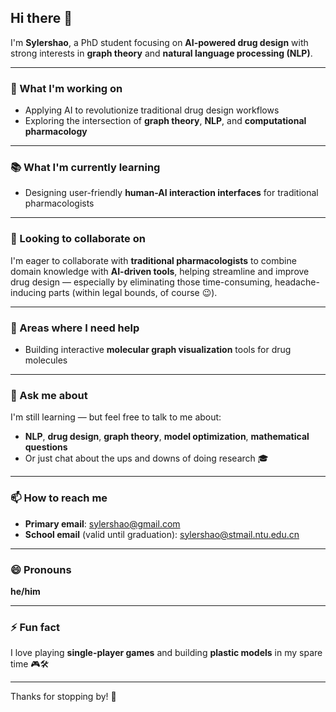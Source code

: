 ## Hi there 👋

I'm **Sylershao**, a PhD student focusing on **AI-powered drug design** with strong interests in **graph theory** and **natural language processing (NLP)**.

---

### 🚀 What I'm working on  
- Applying AI to revolutionize traditional drug design workflows  
- Exploring the intersection of **graph theory**, **NLP**, and **computational pharmacology**  

---

### 📚 What I'm currently learning  
- Designing user-friendly **human-AI interaction interfaces** for traditional pharmacologists  

---

### 🤝 Looking to collaborate on  
I'm eager to collaborate with **traditional pharmacologists** to combine domain knowledge with **AI-driven tools**, helping streamline and improve drug design — especially by eliminating those time-consuming, headache-inducing parts (within legal bounds, of course 😉).

---

### 🧠 Areas where I need help  
- Building interactive **molecular graph visualization** tools for drug molecules  

---

### 💬 Ask me about  
I'm still learning — but feel free to talk to me about:  
- **NLP**, **drug design**, **graph theory**, **model optimization**, **mathematical questions**  
- Or just chat about the ups and downs of doing research 🎓  

---

### 📫 How to reach me  
- **Primary email**: [sylershao@gmail.com](mailto:sylershao@gmail.com)  
- **School email** (valid until graduation): [sylershao@stmail.ntu.edu.cn](mailto:sylershao@stmail.ntu.edu.cn)

---

### 😄 Pronouns  
**he/him**

---

### ⚡ Fun fact  
I love playing **single-player games** and building **plastic models** in my spare time 🎮🛠️

---

Thanks for stopping by! 🌱  
